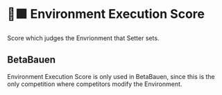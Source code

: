 # 🔷🟩 Environment Execution Score

Score which judges the Envrionment that Setter sets.

## BetaBauen

Environment Execution Score is only used in BetaBauen, since this is the only competition where competitors modify the Environment.

